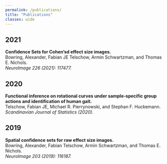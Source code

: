```yaml
---
permalink: /publications/
title: "Publications"
classes: wide
---
```


## 2021

**Confidence Sets for Cohen’sd effect size images.**  
Bowring, Alexander, Fabian JE Telschow, Armin Schwartzman, and Thomas E. Nichols.  
*NeuroImage 226 (2021): 117477.*

## 2020

**Functional inference on rotational curves under sample‐specific group actions and identification of human gait.**  
Telschow, Fabian JE, Michael R. Pierrynowski, and Stephan F. Huckemann.  
*Scandinavian Journal of Statistics (2020).*

## 2019
**Spatial confidence sets for raw effect size images.**  
Bowring, Alexander, Fabian Telschow, Armin Schwartzman, and Thomas E. Nichols.  
*NeuroImage 203 (2019): 116187.*

